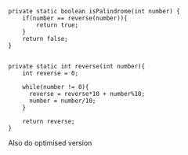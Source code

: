     private static boolean isPalindrome(int number) {
        if(number == reverse(number)){
            return true;
        }
        return false;
    }
  
      
    private static int reverse(int number){
        int reverse = 0;
      
        while(number != 0){
          reverse = reverse*10 + number%10; 
          number = number/10;
        }
              
        return reverse;
    }



Also do optimised version